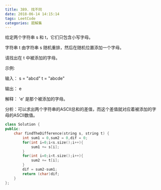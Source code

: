 ```yaml
---
title: 389. 找不同
date: 2018-06-14 14:15:14
tags: LeetCode
categories: 题解集
---
```


给定两个字符串 s 和 t，它们只包含小写字母。

字符串 t 由字符串 s 随机重排，然后在随机位置添加一个字母。

请找出在 t 中被添加的字母。

 

示例:

输入：
s = "abcd"
t = "abcde"

输出：
e

解释：
'e' 是那个被添加的字母。

分析：可以求出两个字符串的ASCII总和的差值，而这个差值就对应着被添加的字母的ASCII数值。

```cpp
class Solution {
public:
    char findTheDifference(string s, string t) {
        int sum1 = 0,sum2 = 0,dif = 0;
        for(int i=0;i<s.size();i++){
            sum1 += s[i];
        }
        for(int i=0;i<t.size();i++){
            sum2 += t[i];
        }
        dif = sum2-sum1;
        return (char)dif;
    }
};
```